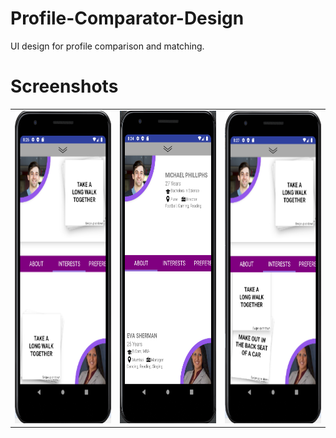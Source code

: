 # Profile-Comparator-Design
UI design for profile comparison and matching.

# Screenshots

<table width="500" border="0" cellpadding="5">

<tr>

<td align="center" valign="center">
<img src="https://github.com/Arnab-Banerjee-Kolkata/Profile-Comparator-Design/blob/master/Screenshots/pro2.png" alt="description here" height="500" width="350"/>
<br />
</td>

<td align="center" valign="center">
<img src="https://github.com/Arnab-Banerjee-Kolkata/Profile-Comparator-Design/blob/master/Screenshots/pro1.png" alt="description here" height="500" width="350" />
<br />
</td>

<td align="center" valign="center">
<img src="https://github.com/Arnab-Banerjee-Kolkata/Profile-Comparator-Design/blob/master/Screenshots/pro3.png" alt="description here" height="500" width="350" />
<br />
</td>

</tr>
</table>
